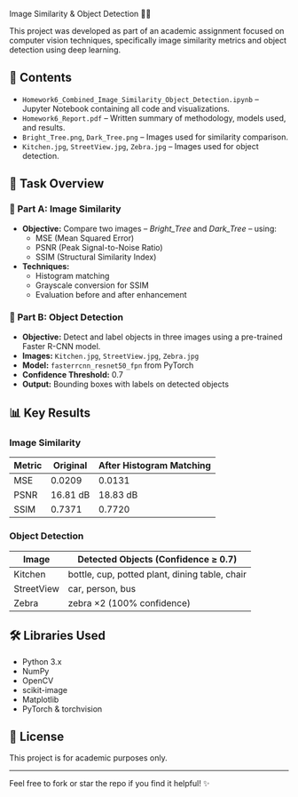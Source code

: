 Image Similarity & Object Detection 🧠📸

This project was developed as part of an academic assignment focused on computer vision techniques, specifically image similarity metrics and object detection using deep learning.

## 📁 Contents

- `Homework6_Combined_Image_Similarity_Object_Detection.ipynb` – Jupyter Notebook containing all code and visualizations.
- `Homework6_Report.pdf` – Written summary of methodology, models used, and results.
- `Bright_Tree.png`, `Dark_Tree.png` – Images used for similarity comparison.
- `Kitchen.jpg`, `StreetView.jpg`, `Zebra.jpg` – Images used for object detection.

## 🧪 Task Overview

### 🔹 Part A: Image Similarity
- **Objective:** Compare two images – *Bright_Tree* and *Dark_Tree* – using:
  - MSE (Mean Squared Error)
  - PSNR (Peak Signal-to-Noise Ratio)
  - SSIM (Structural Similarity Index)
- **Techniques:**
  - Histogram matching
  - Grayscale conversion for SSIM
  - Evaluation before and after enhancement

### 🔹 Part B: Object Detection
- **Objective:** Detect and label objects in three images using a pre-trained Faster R-CNN model.
- **Images:** `Kitchen.jpg`, `StreetView.jpg`, `Zebra.jpg`
- **Model:** `fasterrcnn_resnet50_fpn` from PyTorch
- **Confidence Threshold:** 0.7
- **Output:** Bounding boxes with labels on detected objects

## 📊 Key Results

### Image Similarity
| Metric | Original | After Histogram Matching |
|--------|----------|---------------------------|
| MSE    | 0.0209   | 0.0131                    |
| PSNR   | 16.81 dB | 18.83 dB                  |
| SSIM   | 0.7371   | 0.7720                    |

### Object Detection
| Image       | Detected Objects (Confidence ≥ 0.7)         |
|-------------|----------------------------------------------|
| Kitchen     | bottle, cup, potted plant, dining table, chair |
| StreetView  | car, person, bus                            |
| Zebra       | zebra ×2 (100% confidence)                  |

## 🛠️ Libraries Used

- Python 3.x
- NumPy
- OpenCV
- scikit-image
- Matplotlib
- PyTorch & torchvision

## 📄 License

This project is for academic purposes only.

---

Feel free to fork or star the repo if you find it helpful! ✨
